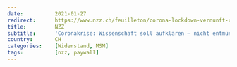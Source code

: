 ```yaml
---
date:          2021-01-27
redirect:      https://www.nzz.ch/feuilleton/corona-lockdown-vernunft-und-politik-was-genau-lehrt-uns-die-wissenschaft-ld.1598398
title:         NZZ
subtitle:      'Coronakrise: Wissenschaft soll aufklären – nicht entmündigen!'
country:       CH
categories:    [Widerstand, MSM]
tags:          [nzz, paywall]
---
```

